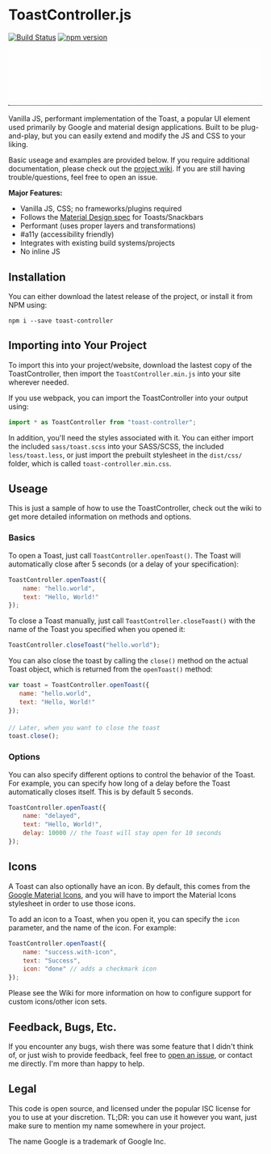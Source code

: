 # ToastController.js

[![Build Status](https://travis-ci.org/aeolingamenfel/toast-controller.svg?branch=master)](https://travis-ci.org/aeolingamenfel/toast-controller)
[![npm version](https://badge.fury.io/js/toast-controller.svg)](https://badge.fury.io/js/toast-controller)

![Example Gif of Toast Animating](https://raw.githubusercontent.com/aeolingamenfel/toast-controller/cleanup/examples/ex.gif)

Vanilla JS, performant implementation of the Toast, a popular UI element used
primarily by Google and material design applications. Built to be plug-and-play,
but you can easily extend and modify the JS and CSS to your liking.

Basic useage and examples are provided below. If you require additional
documentation, please check out the
[project wiki](https://github.com/aeolingamenfel/toast-controller/wiki). If you
are still having trouble/questions, feel free to open an issue.

**Major Features:**

 - Vanilla JS, CSS; no frameworks/plugins required
 - Follows the [Material Design spec](https://material.io/guidelines/components/snackbars-toasts.html#) for Toasts/Snackbars
 - Performant (uses proper layers and transformations)
 - #a11y (accessibility friendly)
 - Integrates with existing build systems/projects
 - No inline JS

## Installation

You can either download the latest release of the project, or install it from
NPM using:

```
npm i --save toast-controller
```

## Importing into Your Project

To import this into your project/website, download the lastest copy of the
ToastController, then import the `ToastController.min.js` into your site
wherever needed.

If you use webpack, you can import the ToastController into your output using:

```Javascript
import * as ToastController from "toast-controller";
```

In addition, you'll need the styles associated with it. You can either import
the included `sass/toast.scss` into your SASS/SCSS, the included
`less/toast.less`, or just import the prebuilt stylesheet in the `dist/css/`
folder, which is called `toast-controller.min.css`.

## Useage

This is just a sample of how to use the ToastController, check out the wiki to
get more detailed information on methods and options.

### Basics

To open a Toast, just call `ToastController.openToast()`. The Toast will
automatically close after 5 seconds (or a delay of your specification):

```Javascript
ToastController.openToast({
    name: "hello.world",
    text: "Hello, World!"
});
```

To close a Toast manually, just call `ToastController.closeToast()` with the
name of the Toast you specified when you opened it:

```Javascript
ToastController.closeToast("hello.world");
```

You can also close the toast by calling the `close()` method on the actual Toast
object, which is returned from the `openToast()` method:

```Javascript
var toast = ToastController.openToast({
   name: "hello.world",
   text: "Hello, World!"
});

// Later, when you want to close the toast
toast.close();
```

### Options

You can also specify different options to control the behavior of the Toast.
For example, you can specify how long of a delay before the Toast
automatically closes itself. This is by default 5 seconds.

```Javascript
ToastController.openToast({
    name: "delayed",
    text: "Hello, World!",
    delay: 10000 // the Toast will stay open for 10 seconds
});
```

## Icons

A Toast can also optionally have an icon. By default, this comes from the
[Google Material Icons](https://material.io/icons/), and you will have to
import the Material Icons stylesheet in order to use those icons.

To add an icon to a Toast, when you open it, you can specify the `icon`
parameter, and the name of the icon. For example:

```Javascript
ToastController.openToast({
    name: "success.with-icon",
    text: "Success",
    icon: "done" // adds a checkmark icon
});
```

Please see the Wiki for more information on how to configure support for
custom icons/other icon sets.

## Feedback, Bugs, Etc.

If you encounter any bugs, wish there was some feature that I didn't think
of, or just wish to provide feedback, feel free to
[open an issue](https://github.com/aeolingamenfel/toast-controller/issues),
or contact me directly. I'm more than happy to help.

## Legal

This code is open source, and licensed under the popular ISC license for you
to use at your discretion. TL;DR: you can use it however you want, just make
sure to mention my name somewhere in your project.

The name Google is a trademark of Google Inc.
